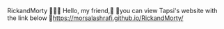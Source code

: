 RickandMorty 👨‍💼👦
Hello, my friend,🙂
📍you can view Tapsi's website with the link below
🔗https://morsalashrafi.github.io/RickandMorty/
